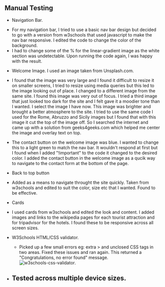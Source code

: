 ## Manual Testing 
* Navigation Bar.
- For my navigation bar, I tried to use a basic nav bar design but decided to go with a version from w3schools that used javascript to make the nav bar responsive. I edited the code to change the color of the background. 
- I had to change some of the % for the linear-gradient image as the white section was undetectable. 
  Upon running the code again, I was happy with the result.

* Welcome Image.
I used an image taken from Unsplash.com.

- I found that the image was very large and I found it difficult to resize it on smaller screens, I tried to resize using media queries but this led to the image looking out of place. I changed to a different image from the same site. I found this image was very out of focus. I tried a third image that just looked too dark for the site and I felt gave it a moodier tone than I wanted. I select the image I have now. This image was brighter and brought a better atmosphere to the site.
I tried to use the same code I used for the Rome, Abruzzo and Sicily images but I found that with this image it cut the top of the image off. So I searched the internet and came up with a solution from geeks4geeks.com which helped me center the image and 
overlay text on top. 

- The contact button on the welcome image was blue. I wanted to change this to a light green to match the nav bar. It wouldn't respond at first but I found when I added "!important" to the code it changed to the desired color. 
I added the contact button in the welcome image as a qucik way to navigate to the contact form at the bottom of the page.

* Back to top button
- Added as a means to navigate throught the site quickly.
Taken from w3schools and edited to suit the color, size etc that I wanted.
Found to be effective.

* Cards
- I used cards from w3schools and edited the look and content.
I added images and links to the wikipedia pages for each tourist attraction and for tripadvisor for the hotels.
I found these to be responsive across all screen sizes.































































* W3Schools HTML/CSS validator. 
  - Picked up a few small errors eg: extra > and unclosed CSS tags in two areas.
    Fixed these issues and ran again. This returned a "Congratulations, no error found" message.
    ![w3schools-css-validator]("assets/images/screenshotw3s.png").

* Tested across multiple device sizes.
  - 